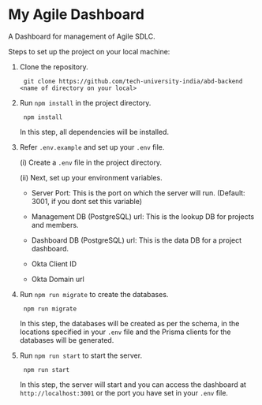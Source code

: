 # My Agile Dashboard
A Dashboard for management of Agile SDLC.

Steps to set up the project on your local machine:

1. Clone the repository.
    
        git clone https://github.com/tech-university-india/abd-backend <name of directory on your local>
        
        

2. Run `npm install` in the project directory.
        
        npm install
    
    In this step, all dependencies will be installed.
    
    

3. Refer `.env.example` and set up your `.env` file.

    (i)  Create a `.env` file in the project directory.
    
    (ii) Next, set up your environment variables.
    
    * Server Port: This is the port on which the server will run. (Default: 3001, if you dont set this variable)

    * Management DB (PostgreSQL) url: This is the lookup DB for projects and members.

    * Dashboard DB (PostgreSQL) url: This is the data DB for a project dashboard.

    * Okta Client ID 

    * Okta Domain url
    
        

4. Run `npm run migrate` to create the databases.

        npm run migrate
    
    In this step, the databases will be created as per the schema, in the locations specified in your `.env` file and the Prisma clients for the databases will be generated.

5. Run `npm run start` to start the server.

        npm run start

    In this step, the server will start and you can access the dashboard at `http://localhost:3001` or the port you have set in your `.env` file.
